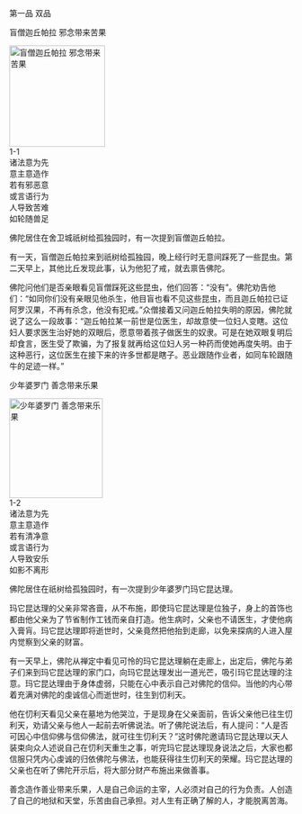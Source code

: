 第一品 双品

盲僧迦丘帕拉 邪念带来苦果


<div class="e2">
<img src="images/fjj-01-1.jpg" width="170" height="180" alt="盲僧迦丘帕拉 邪念带来苦果"/>
<div>
1-1<br>
 诸法意为先<br>
 意主意造作<br>
 若有邪恶意<br>
 或言语行为<br>
 人导致苦难<br>
 如轮随兽足
</div>
</div>

佛陀居住在舍卫城祇树给孤独园时，有一次提到盲僧迦丘帕拉。

有一天，盲僧迦丘帕拉来到祇树给孤独园，晚上经行时无意间踩死了一些昆虫。第二天早上，其他比丘发现此事，认为他犯了戒，就去禀告佛陀。

佛陀问他们是否亲眼看见盲僧踩死这些昆虫，他们回答：“没有”。佛陀劝告他们：“如同你们没有亲眼见他杀生，他目盲也看不见这些昆虫，而且迦丘帕拉已证阿罗汉果，不再有杀念，他没有犯戒。”众僧接着又问迦丘帕拉失明的原因，佛陀就说了这么一段故事：“迦丘帕拉某一前世是位医生，却故意使一位妇人变瞎。这位妇人要求医生治好她的双眼后，愿意带着孩子做医生的奴隶。可是在她双眼复明后却食言，医生受了欺骗，为了报复就再给这位妇人另一种药而使她再度失明。由于这种恶行，这位医生在接下来的许多世都是瞎子。恶业跟随作业者，如同车轮跟随牛的足迹一样。”

少年婆罗门 善念带来乐果


<div class="e2">
<img src="images/fjj-01-2.jpg" width="166" height="177" alt="少年婆罗门 善念带来乐果"/>
<div>
1-2<br>
 诸法意为先<br>
 意主意造作<br>
 若有清净意<br>
 或言语行为<br>
 人导致安乐<br>
 如影不离形
</div>
</div>

佛陀居住在祇树给孤独园时，有一次提到少年婆罗门玛它昆达理。

玛它昆达理的父亲非常吝啬，从不布施，即使玛它昆达理是位独子，身上的首饰也都由他父亲为了节省制作工钱而亲自打造。他生病时，父亲也不请医生，才使他病入膏肓。玛它昆达理即将逝世时，父亲竟然把他抬到走廊，以免来探病的人进入屋内觉察到父亲的财富。

有一天早上，佛陀从禅定中看见可怜的玛它昆达理躺在走廊上，出定后，佛陀与弟子们来到玛它昆达理的家门口，向玛它昆达理发出一道光芒，吸引玛它昆达理的注意。玛它昆达理由于身体虚弱，只能在心中表示自己对佛陀的信仰。当他的内心带着充满对佛陀的虔诚信心而逝世时，往生到忉利天。

他在忉利天看见父亲在墓地为他哭泣，于是现身在父亲面前，告诉父亲他已往生忉利天，劝请父亲与他人一起前去听佛说法。听了佛陀说法后，有人提问：“人是否可因心中信仰佛与信仰佛法，就可往生忉利天？”这时佛陀邀请玛它昆达理以天人装束向众人述说自己在忉利天重生之事，听完玛它昆达理现身说法之后，大家也都信服只凭内心虔诚的归依佛陀与佛法，也能获得往生忉利天的荣耀。玛它昆达理的父亲也在听了佛陀开示后，将大部分财产布施出来做善事。

善念造作善业带来乐果，人是自己命运的主宰，人必须对自己的行为负责。人创造了自己的地狱和天堂，乐苦由自己承担。对人生有正确了解的人，才能脱离苦海。
